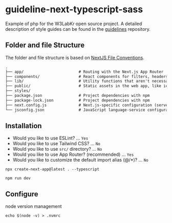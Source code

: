 # guideline-next-typescript-sass

Example of php for the W3LabKr open source project. A detailed description of style guides can be found in the [guidelines](https://github.com/w3labkr/guidelines) repository.

## Folder and file Structure

The folder and file structure is based on [NextJS File Conventions](https://nextjs.org/docs/app/building-your-application/routing#file-conventions).

```txt
.
├── app/                        # Routing with the Next.js App Router
├── components/                 # React components for filters, headers
├── lib/                        # Utility functions that aren't necessarily bound to React or Next.js
├── public/                     # Static assets in the web app, like icons
├── styles/
├── package.json                # Project dependencies with npm
├── package-lock.json           # Project dependencies with npm
├── next.config.js              # Next.js-specific configuration (server actions are enabled)
└── jsconfig.json               # JavaScript language-service configuration
```

## Installation

- Would you like to use ESLint? … `Yes`
- Would you like to use Tailwind CSS? … `No`
- Would you like to use `src/` directory? … `No`
- Would you like to use App Router? (recommended) … `Yes`
- Would you like to customize the default import alias (@/*)? … `No`

```shell
npx create-next-app@latest . --typescript
```

```shell
npm run dev
```

## Configure

node version management

```shell
echo $(node -v) > .nvmrc
```
